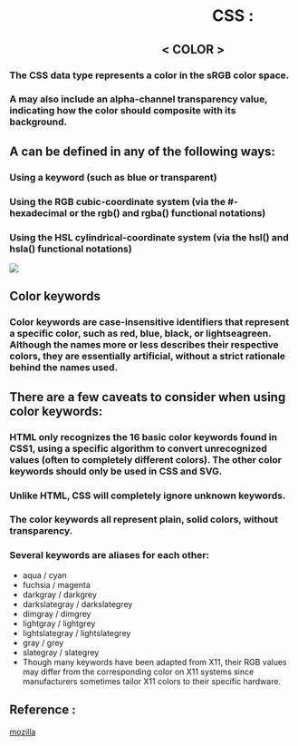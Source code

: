 # &nbsp; &nbsp; &nbsp; &nbsp; &nbsp; &nbsp; &nbsp; &nbsp; &nbsp; &nbsp; &nbsp; &nbsp; &nbsp; &nbsp; &nbsp; &nbsp; &nbsp; &nbsp; &nbsp; &nbsp; &nbsp; &nbsp; &nbsp; &nbsp; &nbsp; &nbsp; &nbsp; CSS :

##  &nbsp; &nbsp; &nbsp; &nbsp; &nbsp; &nbsp; &nbsp; &nbsp; &nbsp; &nbsp; &nbsp; &nbsp; &nbsp; &nbsp; &nbsp; &nbsp; &nbsp; &nbsp; &nbsp; &nbsp;&nbsp; &nbsp;&nbsp; &nbsp; &nbsp; &nbsp; &nbsp; &nbsp; < COLOR > 
### The <color> CSS data type represents a color in the sRGB color space.
### A <color> may also include an alpha-channel transparency value, indicating how the color should composite with its background.
## A <color> can be defined in any of the following ways:

### Using a keyword (such as blue or transparent)
### Using the RGB cubic-coordinate system (via the #-hexadecimal or the rgb() and rgba() functional notations)
### Using the HSL cylindrical-coordinate system (via the hsl() and hsla() functional notations)
![](http://lasopasu695.weebly.com/uploads/1/2/5/0/125063639/203160853.jpg)
## Color keywords
### Color keywords are case-insensitive identifiers that represent a specific color, such as red, blue, black, or lightseagreen. Although the names more or less describes their respective colors, they are essentially artificial, without a strict rationale behind the names used.

## There are a few caveats to consider when using color keywords:

### HTML only recognizes the 16 basic color keywords found in CSS1, using a specific algorithm to convert unrecognized values (often to completely different colors). The other color keywords should only be used in CSS and SVG.
### Unlike HTML, CSS will completely ignore unknown keywords.
### The color keywords all represent plain, solid colors, without transparency.
### Several keywords are aliases for each other:
- aqua / cyan
- fuchsia / magenta
- darkgray / darkgrey
- darkslategray / darkslategrey
- dimgray / dimgrey
- lightgray / lightgrey
- lightslategray / lightslategrey
- gray / grey
- slategray / slategrey
- Though many keywords have been adapted from X11, their RGB values may differ from the corresponding color on X11 systems since manufacturers sometimes tailor X11 colors to their specific hardware.

## Reference :
[mozilla](https://developer.mozilla.org/)

